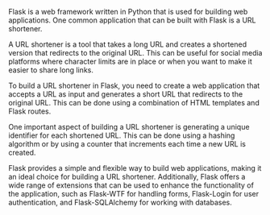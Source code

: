 Flask is a web framework written in Python that is used for building web applications.
One common application that can be built with Flask is a URL shortener.

A URL shortener is a tool that takes a long URL and creates a shortened version that redirects to the original URL. 
This can be useful for social media platforms where character limits are in place or when you want to make it easier to share long links.

To build a URL shortener in Flask, you need to create a web application that accepts a URL as input and generates a short URL that redirects to the original URL. 
This can be done using a combination of HTML templates and Flask routes.

One important aspect of building a URL shortener is generating a unique identifier for each shortened URL. This can be done using a hashing algorithm or by using a counter that increments each time a new URL is created.

Flask provides a simple and flexible way to build web applications, making it an ideal choice for building a URL shortener. Additionally, Flask offers a wide range of extensions that can be used to enhance the functionality of the application, such as Flask-WTF for handling forms, Flask-Login for user authentication, and Flask-SQLAlchemy for working with databases.
